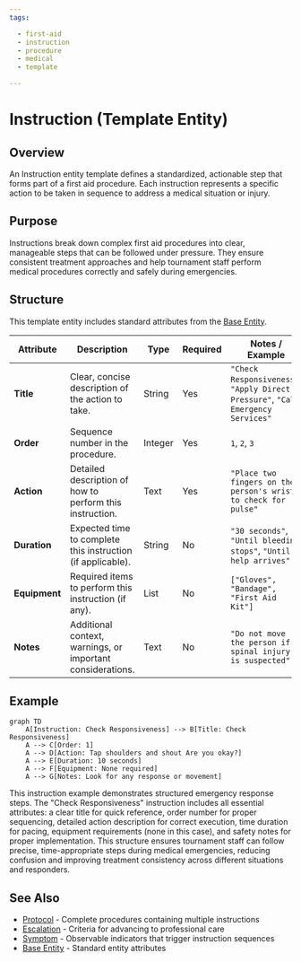 ```yaml
---
tags:

  - first-aid
  - instruction
  - procedure
  - medical
  - template

---
```


# Instruction (Template Entity)

## Overview

An Instruction entity template defines a standardized, actionable step that forms part of a first aid procedure. Each instruction represents a specific action to be taken in sequence to address a medical situation or injury.

## Purpose

Instructions break down complex first aid procedures into clear, manageable steps that can be followed under pressure. They ensure consistent treatment approaches and help tournament staff perform medical procedures correctly and safely during emergencies.

## Structure

This template entity includes standard attributes from the [Base Entity](../foundation/base_entity.md).

| Attribute     | Description                                                 | Type    | Required | Notes / Example                                                                  |
| ------------- | ----------------------------------------------------------- | ------- | -------- | -------------------------------------------------------------------------------- |
| **Title**     | Clear, concise description of the action to take.           | String  | Yes      | `"Check Responsiveness"`, `"Apply Direct Pressure"`, `"Call Emergency Services"` |
| **Order**     | Sequence number in the procedure.                           | Integer | Yes      | `1`, `2`, `3`                                                                    |
| **Action**    | Detailed description of how to perform this instruction.    | Text    | Yes      | `"Place two fingers on the person's wrist to check for pulse"`                   |
| **Duration**  | Expected time to complete this instruction (if applicable). | String  | No       | `"30 seconds"`, `"Until bleeding stops"`, `"Until help arrives"`                 |
| **Equipment** | Required items to perform this instruction (if any).        | List    | No       | `["Gloves", "Bandage", "First Aid Kit"]`                                         |
| **Notes**     | Additional context, warnings, or important considerations.  | Text    | No       | `"Do not move the person if spinal injury is suspected"`                         |

## Example

```mermaid
graph TD
    A[Instruction: Check Responsiveness] --> B[Title: Check Responsiveness]
    A --> C[Order: 1]
    A --> D[Action: Tap shoulders and shout Are you okay?]
    A --> E[Duration: 10 seconds]
    A --> F[Equipment: None required]
    A --> G[Notes: Look for any response or movement]
```

This instruction example demonstrates structured emergency response steps. The "Check Responsiveness" instruction includes all essential attributes: a clear title for quick reference, order number for proper sequencing, detailed action description for correct execution, time duration for pacing, equipment requirements (none in this case), and safety notes for proper implementation. This structure ensures tournament staff can follow precise, time-appropriate steps during medical emergencies, reducing confusion and improving treatment consistency across different situations and responders.

## See Also

- [Protocol](protocol.md) - Complete procedures containing multiple instructions
- [Escalation](escalation.md) - Criteria for advancing to professional care
- [Symptom](symptom.md) - Observable indicators that trigger instruction sequences
- [Base Entity](../foundation/base_entity.md) - Standard entity attributes
